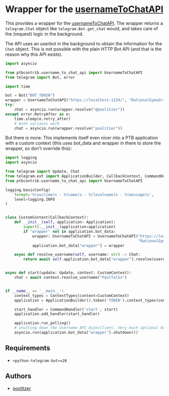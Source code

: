 # Wrapper for the [usernameToChatAPI](https://github.com/Poolitzer/usernameToChatAPI)

This provides a wrapper for the [usernameToChatAPI](https://github.com/Poolitzer/usernameToChatAPI). The wrapper returns a `telegram.Chat` object like `telegram.Bot.get_chat` would, and takes care of the (request) logic in the background.

The API uses an userbot in the background to obtain the information for the `Chat` object. This is not possible with the plain HTTP Bot API (and that is the reason why this API exists).
```python
import asyncio

from ptbcontrib.username_to_chat_api import UsernameToChatAPI
from telegram import Bot, error

import time

bot = Bot("BOT_TOKEN")
wrapper = UsernameToChatAPI("https://localhost:1234/", "RationalGymsGripOverseas", bot)
try:
    chat = asyncio.run(wrapper.resolve("@poolitzer"))
except error.RetryAfter as e:
    time.sleep(e.retry_after)
    # both variants work
    chat = asyncio.run(wrapper.resolve("poolitzer"))
```

But there is more: This implements itself even nicer into a PTB application with a custom context 
(this uses bot_data and wrapper in there to store the wrapper, so don't override this):
```python
import logging
import asyncio

from telegram import Update, Chat
from telegram.ext import ApplicationBuilder, CallbackContext, CommandHandler, ContextTypes, Application
from ptbcontrib.username_to_chat_api import UsernameToChatAPI

logging.basicConfig(
    format='%(asctime)s - %(name)s - %(levelname)s - %(message)s',
    level=logging.INFO
)


class CustomContext(CallbackContext):
    def __init__(self, application: Application):
        super().__init__(application=application)
        if "wrapper" not in application.bot_data:
            wrapper: UsernameToChatAPI = UsernameToChatAPI("https://localhost:1234/", 
                                                           "RationalGymsGripOverseas", application.bot)
            application.bot_data["wrapper"] = wrapper

    async def resolve_username(self, username: str) -> Chat:
        return await self.application.bot_data["wrapper"].resolve(username)


async def start(update: Update, context: CustomContext):
    chat = await context.resolve_username("PoolTalks")


if __name__ == '__main__':
    context_types = ContextTypes(context=CustomContext)
    application = ApplicationBuilder().token('TOKEN').context_types(context_types).build()

    start_handler = CommandHandler('start', start)
    application.add_handler(start_handler)

    application.run_polling()
    # shutting down the Username API AsyncClient. Very much optional but why not.
    asyncio.run(application.bot_data["wrapper"].shutdown())
```
## Requirements

*   `>python-telegram-bot>=20`

## Authors

*   [poolitzer](https://github.com/poolitzer)
